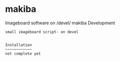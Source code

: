 # makiba
Imageboard software on /devel/
makiba Development
~~~~~~~~~~~~~~~~~~~
small imageboard script- on devel


Installation
~~~~~~~~~~~~
not complete yet 
